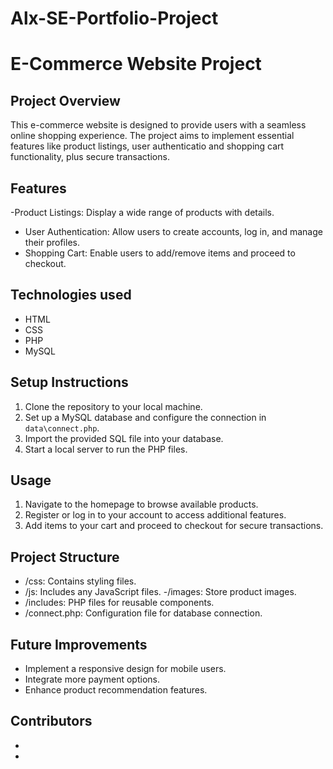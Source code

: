 # Alx-SE-Portfolio-Project

# E-Commerce Website Project

## Project Overview
This e-commerce website is designed to provide users with a seamless online shopping experience. The project aims to implement essential features like product listings, user authenticatio and  shopping cart functionality, plus secure transactions.

## Features
-Product Listings: Display a wide range of products with details.
- User Authentication: Allow users to create accounts, log in, and manage their profiles.
- Shopping Cart: Enable users to add/remove items and proceed to checkout.

## Technologies used
- HTML
- CSS
- PHP
- MySQL

## Setup Instructions
1. Clone the repository to your local machine.
2. Set up a MySQL database and configure the connection in `data\connect.php`.
3. Import the provided SQL file into your database.
4. Start a local server to run the PHP files.

## Usage
1. Navigate to the homepage to browse available products.
2. Register or log in to your account to access additional features.
3. Add items to your cart and proceed to checkout for secure transactions.

## Project Structure
- /css: Contains styling files.
- /js: Includes any JavaScript files.
-/images: Store product images.
- /includes: PHP files for reusable components.
- /connect.php: Configuration file for database connection.

## Future Improvements
- Implement a responsive design for mobile users.
- Integrate more payment options.
- Enhance product recommendation features.

## Contributors
- [Ezeh Emmanuel]: Developer
- [Uzochukwu Godwin]: Developer  

